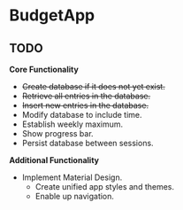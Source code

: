 # BudgetApp

## TODO

**Core Functionality**

- ~~Create database if it does not yet exist.~~
- ~~Retrieve all entries in the database.~~
- ~~Insert new entries in the database.~~
- Modify database to include time.
- Establish weekly maximum.
- Show progress bar.
- Persist database between sessions.

**Additional Functionality**

- Implement Material Design.
  - Create unified app styles and themes.
  - Enable up navigation.
